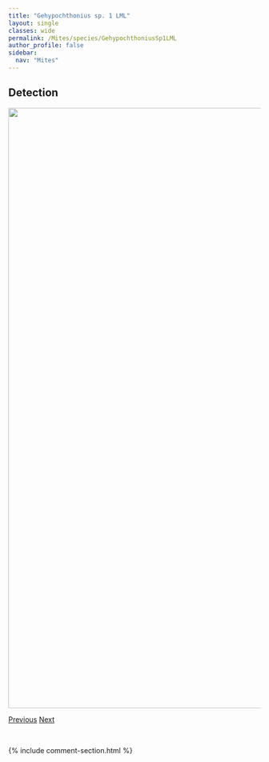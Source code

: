 ```yaml
---
title: "Gehypochthonius sp. 1 LML"
layout: single
classes: wide
permalink: /Mites/species/GehypochthoniusSp1LML
author_profile: false
sidebar:
  nav: "Mites"
---
```


<h2>Detection</h2>

<a href="https://drive.google.com/uc?export=view&id=11kdYwMu-MObkRGR9k_Z1nVgPmrrtaD3D">
<img src="https://drive.google.com/uc?export=view&id=11kdYwMu-MObkRGR9k_Z1nVgPmrrtaD3D" height = "1200" width = "800">
</a>


<a href="/DevelopmentWebsite/Mites/species/GalumnaSp4DEW" class="pagination--pager" title="Galumna sp. 4 DEW">Previous</a> <a href="/DevelopmentWebsite/Mites/species/GustaviaSp1DEW" class="pagination--pager" title="Gustavia sp. 1 DEW">Next</a>

<p>&nbsp;</p>

{% include comment-section.html %}
